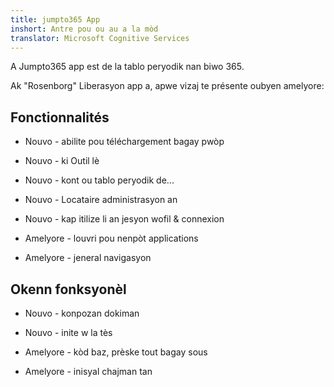 ```yaml
---
title: jumpto365 App
inshort: Antre pou ou au a la mòd
translator: Microsoft Cognitive Services
---
```



A Jumpto365 app est de la tablo peryodik nan biwo 365. 

Ak "Rosenborg" Liberasyon app a, apwe vizaj te présente oubyen amelyore:

## Fonctionnalités

* Nouvo - abilite pou téléchargement bagay pwòp

* Nouvo - ki Outil lè

* Nouvo - kont ou tablo peryodik de...

* Nouvo - Locataire administrasyon an

* Nouvo - kap itilize li an jesyon wofil & connexion

* Amelyore - louvri pou nenpòt applications

* Amelyore - jeneral navigasyon

## Okenn fonksyonèl

* Nouvo - konpozan dokiman

* Nouvo - inite w la tès

* Amelyore - kòd baz, prèske tout bagay sous

* Amelyore - inisyal chajman tan




